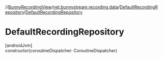 //[BunnyRecordingView](../../../index.md)/[net.bunnystream.recording.data](../index.md)/[DefaultRecordingRepository](index.md)/[DefaultRecordingRepository](-default-recording-repository.md)

# DefaultRecordingRepository

[androidJvm]\
constructor(coroutineDispatcher: CoroutineDispatcher)
